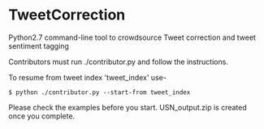 # TweetCorrection

Python2.7 command-line tool to crowdsource Tweet correction and tweet sentiment tagging

Contributors must run ./contributor.py and follow the instructions.

To resume from tweet index 'tweet_index' use-
```shell
$ python ./contributor.py --start-from tweet_index
```

Please check the examples before you start. USN_output.zip is created once you complete.
